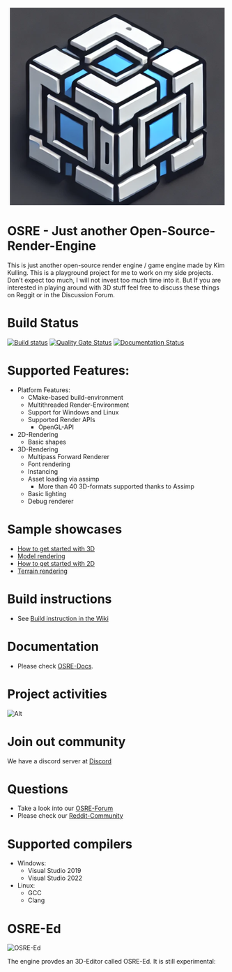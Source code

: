 <p align="center">
  <img src="https://github.com/kimkulling/osre/blob/master/assets/Icons/osre_logo2.png" />
</p>

# OSRE - Just another Open-Source-Render-Engine
This is just another open-source render engine / game engine made by Kim Kulling. This is a playground project for me to work on my side projects.
Don't expect too much, I will not invest too much time into it. But If you are interested in playing around with 3D stuff feel free to discuss 
these things on Reggit or in the Discussion Forum.

# Build Status
[![Build status](https://github.com/kimkulling/osre/actions/workflows/cmake.yml/badge.svg)](https://github.com/kimkulling/osre/actions/workflows/cmake.yml)
[![Quality Gate Status](https://sonarcloud.io/api/project_badges/measure?project=kimkulling_osre&metric=alert_status)](https://sonarcloud.io/summary/new_code?id=kimkulling_osre)
[![Documentation Status](https://readthedocs.org/projects/osre-doc/badge/?version=latest)](https://osre-doc.readthedocs.io/en/latest/?badge=latest)

# Supported Features: #

- Platform Features:
  - CMake-based build-environment
  - Multithreaded Render-Environment
  - Support for Windows and Linux
  - Supported Render APIs
    - OpenGL-API
- 2D-Rendering
  - Basic shapes
- 3D-Rendering
  - Multipass Forward Renderer
  - Font rendering
  - Instancing
  - Asset loading via assimp
    - More than 40 3D-formats supported thanks to Assimp
  - Basic lighting
  - Debug renderer

# Sample showcases
  - [How to get started with 3D](samples/00_HelloWorld)
  - [Model rendering](samples/01_ModelLoading)
  - [How to get started with 2D](samples/02_Demo2D)
  - [Terrain rendering](samples/04_terrain)

# Build instructions
- See [Build instruction in the Wiki](https://github.com/kimkulling/osre/wiki/Build)

# Documentation
- Please check [OSRE-Docs](https://osre-doc.readthedocs.io/en/latest/).

# Project activities #
![Alt](https://repobeats.axiom.co/api/embed/71f422c76a23d1da904af0e5c23de54df6c0d0b2.svg "Repobeats analytics image")

# Join out community
We have a discord server at [Discord](https://discord.gg/kqJQW5dQ)


# Questions
- Take a look into our [OSRE-Forum](https://github.com/kimkulling/osre/discussions)
- Please check our [Reddit-Community](https://www.reddit.com/r/osre/)

# Supported compilers
- Windows:
  - Visual Studio 2019
  - Visual Studio 2022
- Linux:
  - GCC
  - Clang

# OSRE-Ed
![OSRE-Ed](src/Editor/)

The engine provdes an 3D-Editor called OSRE-Ed. It is still experimental:

